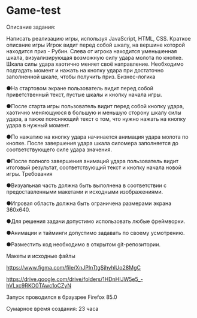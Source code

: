 # Game-test

Описание задания:


Написать   реализацию   игры,   используя   JavaScript,   HTML,   CSS. 
Краткое описание игры Игрок   видит   перед   собой   шкалу,   на   вершине   которой   находится   приз   -   Рубин. 
Слева   от   игрока   находится   уменьшенная   шкала,   визуализирующая   возможную силу   удара   молота   по   кнопке.  
Шкала   силы   удара   хаотично   меняет   своё направление.   Необходимо   подгадать   момент   и   нажать   на   кнопку   удара   при достаточно   заполненной   шкале,
чтобы   получить   приз. Бизнес-логика 

●На   стартовом   экране   пользователь   видит   перед   собой   приветственный текст,   пустые   шкалы   и   кнопку   начала 
игры. 


●После   старта   игры   пользователь   видит   перед   собой   кнопку   удара, хаотично   меняющуюся   в   большую   и   меньшую   сторону   шкалу   силы   удара,
а   также   поясняющий   текст   о   том,   что   нужно   нажать   на   кнопку   удара   в нужный   момент. 

●По   нажатию   на   кнопку   удара   начинается   анимация
удара   молота   по кнопке.   После   завершения   удара   шкала   силомера   заполняется   до соответствующего   силе   удара   значения. 

●После   полного   завершения 
анимаций   удара   пользователь   видит итоговый   результат,   соответствующий   текст   и   кнопку   начала   новой   игры. Требования 

●Визуальная   часть   должна   быть   выполнена   в   соответствии   с предоставленными   макетами   и   исходными   изображениями. 

●Игровая   область   должна   быть   ограничена   размерами   экрана   360x640. 

●Для   решения   задачи   допустимо   использовать   любые   фреймворки. 

●Анимации   и   тайминги   допустимо   задавать   по   своему   усмотрению. 

●Разместить   код   необходимо   в   открытом   git-репозитории. 

Макеты и исходные файлы 

https://www.figma.com/file/XnJPInTtgSjhyhlUo28MgC 

https://drive.google.com/drive/folders/1HDnHIJW5e5_-hVLxc9RKO0TAwc1oCZyN

Запуск проводился в браузрее Firefox 85.0

Сумарное время создания: 23 часа
